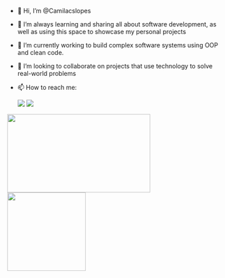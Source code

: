 - 👋 Hi, I’m @Camilacslopes
- 👀 I’m always learning and sharing all about software development, as well as using this space to showcase my personal projects 
- 🌱 I’m currently working to build complex software systems using OOP and clean code.
- 💞️ I’m looking to collaborate on projects that use technology to solve real-world problems
- 📫 How to reach me: 

     <a href = "mailto:camilacslopes@gmail.com"><img src="https://img.shields.io/badge/-Gmail-%23333?style=for-the-badge&logo=gmail&logoColor=white" target="_blank"></a>
     <a href="https://www.linkedin.com/in/camila-lopes-dev" target="_blank"><img src="https://img.shields.io/badge/-LinkedIn-%230077B5?style=for-the-badge&logo=linkedin&logoColor=white" target="_blank"></a> 
  

<!---
Camilacslopes/Camilacslopes is a ✨ special ✨ repository because its `README.md` (this file) appears on your GitHub profile.
You can click the Preview link to take a look at your changes.
--->

<div>
  <a href="https://github.com/Camilacslopes">
  <img height="180em" width="328em" src="https://github-readme-stats.vercel.app/api?username=Camilacslopes&show_icons=true&theme=dracula&hide=issues,contribs,stars" />
  <img height="180em" src="https://github-readme-stats.vercel.app/api/top-langs/?username=Camilacslopes&layout=compact&theme=dracula"/>
</div>  
